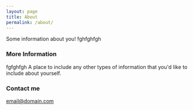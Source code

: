 ```yaml
---
layout: page
title: About
permalink: /about/
---
```


Some information about you!
fghfghfgh
### More Information
fgfghfgh
A place to include any other types of information that you'd like to include about yourself.

### Contact me

[email@domain.com](mailto:email@domain.com)
